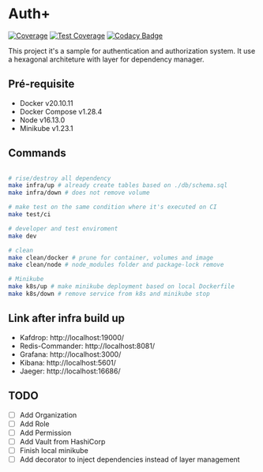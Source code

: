 # Auth+

[![Coverage](https://sonarcloud.io/api/project_badges/measure?project=auth-plus_auth-plus-backend-main&metric=coverage)](https://sonarcloud.io/summary/new_code?id=auth-plus_auth-plus-backend-main)
[![Test Coverage](https://api.codeclimate.com/v1/badges/ff459f20d6c4d10c7244/test_coverage)](https://codeclimate.com/github/auth-plus/auth-plus-backend-main/test_coverage)
[![Codacy Badge](https://app.codacy.com/project/badge/Coverage/b8c826b4250b4000945bd3e305e3e443)](https://www.codacy.com/gh/auth-plus/auth-plus-backend-main/dashboard?utm_source=github.com&utm_medium=referral&utm_content=auth-plus/auth-plus-backend-main&utm_campaign=Badge_Coverage)

This project it's a sample for authentication and authorization system. It use a hexagonal architeture with layer for dependency manager.

## Pré-requisite

- Docker v20.10.11
- Docker Compose v1.28.4
- Node v16.13.0
- Minikube v1.23.1

## Commands

```bash

# rise/destroy all dependency
make infra/up # already create tables based on ./db/schema.sql
make infra/down # does not remove volume

# make test on the same condition where it's executed on CI
make test/ci

# developer and test enviroment
make dev

# clean
make clean/docker # prune for container, volumes and image
make clean/node # node_modules folder and package-lock remove

# Minikube
make k8s/up # make minikube deployment based on local Dockerfile
make k8s/down # remove service from k8s and minikube stop
```

## Link after infra build up

- Kafdrop: http://localhost:19000/
- Redis-Commander: http://localhost:8081/
- Grafana: http://localhost:3000/
- Kibana: http://localhost:5601/
- Jaeger: http://localhost:16686/

## TODO

- [ ] Add Organization
- [ ] Add Role
- [ ] Add Permission
- [ ] Add Vault from HashiCorp
- [ ] Finish local minikube
- [ ] Add decorator to inject dependencies instead of layer management
